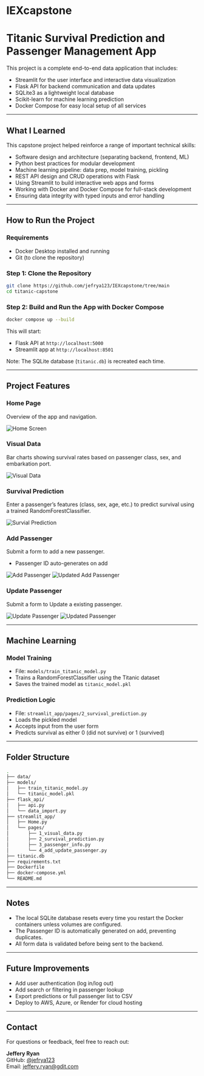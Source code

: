 # IEXcapstone
# Titanic Survival Prediction and Passenger Management App

This project is a complete end-to-end data application that includes:

- Streamlit for the user interface and interactive data visualization
- Flask API for backend communication and data updates
- SQLite3 as a lightweight local database
- Scikit-learn for machine learning prediction
- Docker Compose for easy local setup of all services

---

## What I Learned

This capstone project helped reinforce a range of important technical skills:

- Software design and architecture (separating backend, frontend, ML)
- Python best practices for modular development
- Machine learning pipeline: data prep, model training, pickling
- REST API design and CRUD operations with Flask
- Using Streamlit to build interactive web apps and forms
- Working with Docker and Docker Compose for full-stack development
- Ensuring data integrity with typed inputs and error handling

---

## How to Run the Project

### Requirements

- Docker Desktop installed and running
- Git (to clone the repository)

### Step 1: Clone the Repository

```bash
git clone https://github.com/jefrya123/IEXcapstone/tree/main
cd titanic-capstone
```

### Step 2: Build and Run the App with Docker Compose

```bash
docker compose up --build
```

This will start:
- Flask API at `http://localhost:5000`
- Streamlit app at `http://localhost:8501`

Note: The SQLite database (`titanic.db`) is recreated each time.

---

## Project Features

### Home Page

Overview of the app and navigation.

![Home Screen](screenshots/home.png)

### Visual Data

Bar charts showing survival rates based on passenger class, sex, and embarkation port.

![Visual Data](screenshots/visual_data.png)

### Survival Prediction

Enter a passenger’s features (class, sex, age, etc.) to predict survival using a trained RandomForestClassifier.

![Survial Prediction](screenshots/predict_form.png)


### Add Passenger

Submit a form to add a new passenger.

- Passenger ID auto-generates on add

![Add Passenger](screenshots/add_passenger.png)
![Updated Add Passenger](screenshots/passenger_add_update.png)

### Update Passenger

Submit a form to Update a existing passenger.

![Update Passenger](screenshots/update_passenger.png)
![Updated Passenger](screenshots/passenger_update_update.png)


---

## Machine Learning

### Model Training

- File: `models/train_titanic_model.py`
- Trains a RandomForestClassifier using the Titanic dataset
- Saves the trained model as `titanic_model.pkl`

### Prediction Logic

- File: `streamlit_app/pages/2_survival_prediction.py`
- Loads the pickled model
- Accepts input from the user form
- Predicts survival as either 0 (did not survive) or 1 (survived)

---

## Folder Structure

```bash
.
├── data/
├── models/
│   ├── train_titanic_model.py
│   └── titanic_model.pkl
├── flask_api/
│   ├── api.py
│   └── data_import.py
├── streamlit_app/
│   ├── Home.py
│   └── pages/
│       ├── 1_visual_data.py
│       ├── 2_survival_prediction.py
│       ├── 3_passenger_info.py
│       └── 4_add_update_passenger.py
├── titanic.db
├── requirements.txt
├── Dockerfile
├── docker-compose.yml
└── README.md
```

---

## Notes

- The local SQLite database resets every time you restart the Docker containers unless volumes are configured.
- The Passenger ID is automatically generated on add, preventing duplicates.
- All form data is validated before being sent to the backend.

---

## Future Improvements

- Add user authentication (log in/log out)
- Add search or filtering in passenger lookup
- Export predictions or full passenger list to CSV
- Deploy to AWS, Azure, or Render for cloud hosting

---

## Contact

For questions or feedback, feel free to reach out:

**Jeffery Ryan**  
GitHub: [@jefrya123](https://github.com/jefrya123)  
Email: jeffery.ryan@gdit.com